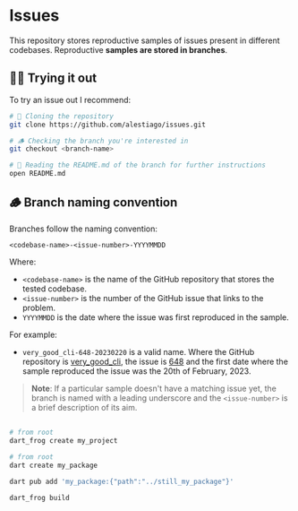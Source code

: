# Issues

This repository stores reproductive samples of issues present in different codebases. Reproductive **samples are stored in branches**.

## 👨‍💻 Trying it out

To try an issue out I recommend:

```sh
# 🧪 Cloning the repository
git clone https://github.com/alestiago/issues.git

# 🪵 Checking the branch you're interested in
git checkout <branch-name>

# 📖 Reading the README.md of the branch for further instructions
open README.md
```

## 🪵 Branch naming convention

Branches follow the naming convention:

```
<codebase-name>-<issue-number>-YYYYMMDD
```

Where:

- `<codebase-name>` is the name of the GitHub repository that stores the tested codebase.
- `<issue-number>` is the number of the GitHub issue that links to the problem.
- `YYYYMMDD` is the date where the issue was first reproduced in the sample.

For example:

- `very_good_cli-648-20230220` is a valid name. Where the GitHub repository is [very_good_cli](https://github.com/VeryGoodOpenSource/very_good_cli), the issue is [648](https://github.com/VeryGoodOpenSource/very_good_cli/issues/648) and the first date where the sample reproduced the issue was the 20th of February, 2023.

> **Note**: If a particular sample doesn't have a matching issue yet, the branch is named with a leading underscore and the `<issue-number>` is a brief description of its aim.

##

```sh
# from root
dart_frog create my_project
```

```sh
# from root
dart create my_package
```

```sh
dart pub add 'my_package:{"path":"../still_my_package"}'
```

```sh
dart_frog build
```

